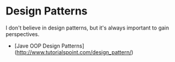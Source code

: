 # Design Patterns
I don't believe in design patterns, but it's always important to gain perspectives.

- [Jave OOP Design Patterns] (http://www.tutorialspoint.com/design_pattern/)
